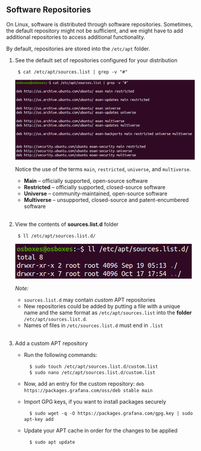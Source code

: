 ## Software Repositories

On Linux, software is distributed through software repositories. Sometimes, the default repository might not be sufficient, and we might have to add additional repositories to access additional functionality.

By default, repositories are stored into the `/etc/apt` folder.

1. See the default set of repositories configured for your distribution

        $ cat /etc/apt/sources.list | grep -v "#"

    ![Default repository](../../image/getting_started_with_linux/4_default_repository.png)

    Notice the use of the terms `main`, `restricted`, `universe`, and `multiverse`.

    * **Main** – officially supported, open-source software
    * **Restricted** – officially supported, closed-source software
    * **Universe** – community-maintained, open-source software
    * **Multiverse** – unsupported, closed-source and patent-encumbered software
    <br/>

2. View the contents of **sources.list.d** folder

        $ ll /etc/apt/sources.list.d/

    ![View sources.list.d folder contents](../../image/getting_started_with_linux/5_sourcesListD.png)

    *Note:* 
    * `sources.list.d` may contain *custom* APT repositories
    * New repositories could be added by putting a file with a unique name and the same format as `/etc/apt/sources.list` into the **folder** `/etc/apt/sources.list.d`.
    * Names of files in `/etc/sources.list.d` must end in `.list`
    <br/>

3. Add a custom APT repository
    
    * Run the following commands:

            $ sudo touch /etc/apt/sources.list.d/custom.list
            $ sudo nano /etc/apt/sources.list.d/custom.list

    * Now, add an entry for the custom repository: `deb https://packages.grafana.com/oss/deb stable main`
    * Import GPG keys, if you want to install packages securely

            $ sudo wget -q -O https://packages.grafana.com/gpg.key | sudo apt-key add

    * Update your APT cache in order for the changes to be applied

            $ sudo apt update